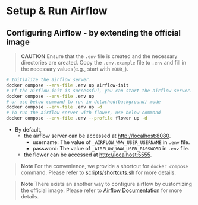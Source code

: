 # Setup & Run Airflow

## Configuring Airflow - by extending the official image

> **CAUTION**
> Ensure that the `.env` file is created and the necessary directories are created.
> Copy the `.env.example` file to `.env` and fill in the necessary values(e.g., start with `YOUR_`).

```bash
# Initialize the airflow server.
docker compose --env-file .env up airflow-init
# If the airflow-init is successful, you can start the airflow server.
docker compose --env-file .env up
# or use below command to run in detached(background) mode
docker compose --env-file .env up -d
# To run the airflow server with flower, use below command
docker compose --env-file .env --profile flower up -d
```

- By default,
    - the airflow server can be accessed at [http://localhost:8080](http://localhost:8080).
        - username: The value of `_AIRFLOW_WWW_USER_USERNAME` in `.env` file.
        - password: The value of `_AIRFLOW_WWW_USER_PASSWORD` in `.env` file.
    - the flower can be accessed at [http://localhost:5555](http://localhost:5555).

> **Note**
> For the convenience, we provide a shortcut for `docker compose` command.
> Please refer to [scripts/shortcuts.sh](../scripts/shortcuts.sh) for more details.

> **Note**
> There exists an another way to configure airflow by customizing the official image.
> Please refer to [Airflow Documentation](https://airflow.apache.org/docs/docker-stack/build.html) for more details.
